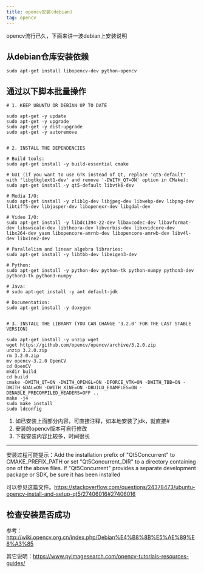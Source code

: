 ```yaml
---
title: opencv安装(debian)
tag: opencv
---
```

opencv流行已久，下面来讲一波debian上安装说明
## 从debian仓库安装依赖
```
sudo apt-get install libopencv-dev python-opencv
```
## 通过以下脚本批量操作
```
# 1. KEEP UBUNTU OR DEBIAN UP TO DATE

sudo apt-get -y update
sudo apt-get -y upgrade
sudo apt-get -y dist-upgrade
sudo apt-get -y autoremove


# 2. INSTALL THE DEPENDENCIES

# Build tools:
sudo apt-get install -y build-essential cmake

# GUI (if you want to use GTK instead of Qt, replace 'qt5-default' with 'libgtkglext1-dev' and remove '-DWITH_QT=ON' option in CMake):
sudo apt-get install -y qt5-default libvtk6-dev

# Media I/O:
sudo apt-get install -y zlib1g-dev libjpeg-dev libwebp-dev libpng-dev libtiff5-dev libjasper-dev libopenexr-dev libgdal-dev

# Video I/O:
sudo apt-get install -y libdc1394-22-dev libavcodec-dev libavformat-dev libswscale-dev libtheora-dev libvorbis-dev libxvidcore-dev libx264-dev yasm libopencore-amrnb-dev libopencore-amrwb-dev libv4l-dev libxine2-dev

# Parallelism and linear algebra libraries:
sudo apt-get install -y libtbb-dev libeigen3-dev

# Python:
sudo apt-get install -y python-dev python-tk python-numpy python3-dev python3-tk python3-numpy

# Java:
# sudo apt-get install -y ant default-jdk

# Documentation:
sudo apt-get install -y doxygen


# 3. INSTALL THE LIBRARY (YOU CAN CHANGE '3.2.0' FOR THE LAST STABLE VERSION)

sudo apt-get install -y unzip wget
wget https://github.com/opencv/opencv/archive/3.2.0.zip
unzip 3.2.0.zip
rm 3.2.0.zip
mv opencv-3.2.0 OpenCV
cd OpenCV
mkdir build
cd build
cmake -DWITH_QT=ON -DWITH_OPENGL=ON -DFORCE_VTK=ON -DWITH_TBB=ON -DWITH_GDAL=ON -DWITH_XINE=ON -DBUILD_EXAMPLES=ON -DENABLE_PRECOMPILED_HEADERS=OFF ..
make -j4
sudo make install
sudo ldconfig

```
1. 如已安装上面部分内容，可直接注释，如本地安装了jdk，就直接#
2. 安装的opencv版本可自行修改
3. 下载安装内容比较多，时间很长

---
安装过程可能提示：Add the installation prefix of "Qt5Concurrent" to CMAKE_PREFIX_PATH or set   "Qt5Concurrent_DIR" to a directory containing one of the above files.  If   "Qt5Concurrent" provides a separate development package or SDK, be sure it   has been installed

可以参见这篇文件。https://stackoverflow.com/questions/24378473/ubuntu-opencv-install-and-setup-qt5/27406016#27406016

## 检查安装是否成功
参考：
http://wiki.opencv.org.cn/index.php/Debian%E4%B8%8B%E5%AE%89%E8%A3%85

其它说明：https://www.pyimagesearch.com/opencv-tutorials-resources-guides/
